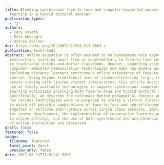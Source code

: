 ```yaml
---
title: Blending synchronous face-to-face and computer-supported cooperative
  learning in a hybrid doctoral seminar
publication_types:
  - "2"
authors:
  - Cary Roseth
  - Mete Akcaoglu
  - Andrea Zellner
doi: https://doi.org/10.1007/s11528-013-0663-z
publication: TechTrends
abstract: Online education is often assumed to be synonymous with asynchronous
  instruction, existing apart from or supplementary to face-to-face instruction
  in traditional bricks-and-mortar classrooms. However, expanding access to
  computer- mediated communication technologies now make new models possible,
  including distance learners synchronous online attendance of face-to-face
  courses. Going beyond traditional uses of videoconferencing (e.g., real-time
  remote viewing with limited student interaction), this article describes the
  use of freely available technologies to support synchronous cooperative
  learning activities involving both face-to-face and hybrid doctoral students.
  Specifically, we describe the rationale behind pedagogical choices and specify
  how various technologies were re-purposed to create a virtual classroom space
  in which all possible combinations of face-to-face and hybrid students worked
  together in multiple small-groups across single class sessions. Implications
  for course development, the implementation of cooperative learning activities
  in online settings, and the use of both synchronous and asynchronous methods
  of online instruction are discussed.
draft: false
featured: false
image:
  filename: featured
  focal_point: Smart
  preview_only: false
date: 2021-08-11T17:01:41.539Z
---
```

